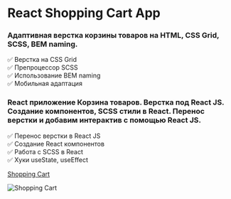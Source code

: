 # React Shopping Cart App

### Адаптивная верстка корзины товаров на HTML, CSS Grid, SCSS, BEM naming.  

✅ Верстка на CSS Grid  
✅ Препроцессор SCSS  
✅ Использование BEM naming  
✅ Мобильная адаптация  

### React приложение Корзина товаров. Верстка под React JS. Создание компонентов, SCSS стили в React. Перенос верстки и добавим интерактив с помощью React JS.  

✅ Перенос верстки в React JS  
✅ Создание React компонентов  
✅ Работа с SCSS в React  
✅ Хуки useState, useEffect  

[Shopping Cart](8807010.github.io/shopping-cart/)

![Shopping Cart](https://github.com/8807010/Shopping-cart/blob/master/screenshot-cart.jpg)

